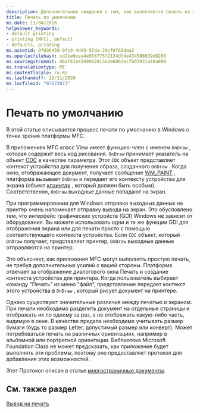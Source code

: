 ```yaml
---
description: Дополнительные сведения о том, как выполняется печать по умолчанию
title: Печать по умолчанию
ms.date: 11/04/2016
helpviewer_keywords:
- default printing
- printing [MFC], default
- defaults, printing
ms.assetid: 0f698459-0fc9-4d43-97da-29cf0f65daa2
ms.openlocfilehash: cd2be6cea4e038775f2134dfde434580839d0280
ms.sourcegitcommit: d6af41e42699628c3e2e6063ec7b03931a49a098
ms.translationtype: MT
ms.contentlocale: ru-RU
ms.lasthandoff: 12/11/2020
ms.locfileid: "97172873"
---
```

# <a name="how-default-printing-is-done"></a>Печать по умолчанию

В этой статье описывается процесс печати по умолчанию в Windows с точки зрения платформы MFC.

В приложениях MFC класс View имеет функцию-член с именем `OnDraw` , которая содержит весь код рисования. `OnDraw` принимает указатель на объект [CDC](reference/cdc-class.md) в качестве параметра. Этот `CDC` объект представляет контекст устройства для получения образа, созданного `OnDraw` . Когда окно, отображающее документ, получает сообщение [WM_PAINT](/windows/win32/gdi/wm-paint) , платформа вызывает `OnDraw` и передает его контексту устройства для экрана (объект [кпаинтдк](reference/cpaintdc-class.md) , который должен быть особым). Соответственно, `OnDraw` выходные данные попадают на экран.

При программировании для Windows отправка выходных данных на принтер очень напоминает отправку вывода на экран. Это обусловлено тем, что интерфейс графических устройств (GDI) Windows не зависит от оборудования. Вы можете использовать одни и те же функции GDI для отображения экрана или для печати просто с помощью соответствующего контекста устройства. Если `CDC` объект, который `OnDraw` получает, представляет принтер, `OnDraw` выходные данные отправляются на принтер.

Это объясняет, как приложения MFC могут выполнять простую печать, не требуя дополнительных усилий с вашей стороны. Платформа отвечает за отображение диалогового окна Печать и создание контекста устройства для принтера. Когда пользователь выбирает команду "Печать" из меню "файл", представление передает контекст этого устройства в `OnDraw` , который рисует документ на принтере.

Однако существуют значительные различия между печатью и экраном. При печати необходимо разделить документ на отдельные страницы и отображать их по одному за раз, а не отображать какую-либо часть, видимую в окне. В качестве предела необходимо учитывать размер бумаги (будь то размер Letter, допустимый размер или конверт). Может потребоваться печать на различных ориентациях, например в альбомной или портретной ориентации. Библиотека Microsoft Foundation Class не может предсказать, как приложение будет выполнять эти проблемы, поэтому оно предоставляет протокол для добавления этих возможностей.

Этот Протокол описан в статье [многостраничные документы](multipage-documents.md).

## <a name="see-also"></a>См. также раздел

[Вывод на печать](printing.md)
